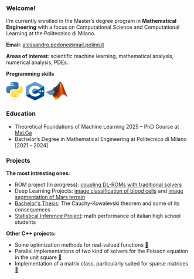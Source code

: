 ### Welcome! 
I'm currently enrolled in the Master’s degree program in __Mathematical Engineering__ with a focus on Computational Science and Computational Learning at the Politecnico di Milano.

__Email__: alessandro.pedone@mail.polimi.it

__Areas of interest__: scientific machine learning, mathematical analysis, numerical analysis, PDEs.

__Programming skills__

<span style="white-space: nowrap;">
  <img src="./img/ptyhon.png" alt="Python Logo" width="50" height="50"/>
  <img src="./img/c++.svg" alt="C++ Logo" width="50" height="50"/>
  <img src="./img/matlab.png" alt="MATLAB Logo" width="60" height="50"/>
</span>


### Education
- Theoretical Foundations of Machine Learning 2025 – PhD Course at [MaLGa](https://malga.unige.it/) 
- Bachelor’s Degree in Mathematical Engineering at Politecnico di Milano [2021 - 2024]

### Projects
__The most intresting ones:__
- ROM project (In progress): [coupling DL-ROMs with traditional solvers](https://github.com/alessandropedone/coupling-DL-ROM)
- Deep Learning Projects: [image classification of blood cells](https://github.com/alessandropedone/anndl-hw1) and [image segmentation of Mars terrain](https://github.com/alessandropedone/anndl-hw2)
- [Bachelor's Thesis](https://github.com/alessandropedone/cauchy-kowalevski-theorem): The Cauchy-Kowalevski theorem and some of its consequences
- [Statistical Inference Project](https://github.com/alessandropedone/statistical-inference-project): math performance of italian high school students

__Other C++ projects:__
- Some optimization methods for real-valued functions [🔗](https://github.com/alessandropedone/real-function-optimization) 
- Parallel implementations of two kind of solvers for the Poisson equation in the unit square  [🔗](https://github.com/alessandropedone/laplacian-unit-square) 
- Implementation of a matrix class, particularly suited for sparse matrices [🔗](https://github.com/alessandropedone/sparse-matrix)
